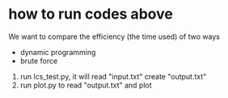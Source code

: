 # how to run codes above

We want to compare the efficiency (the time used) of two ways
+ dynamic programming
+ brute force

1. run lcs_test.py, it will read "input.txt" create "output.txt"
2. run plot.py to read "output.txt" and plot
